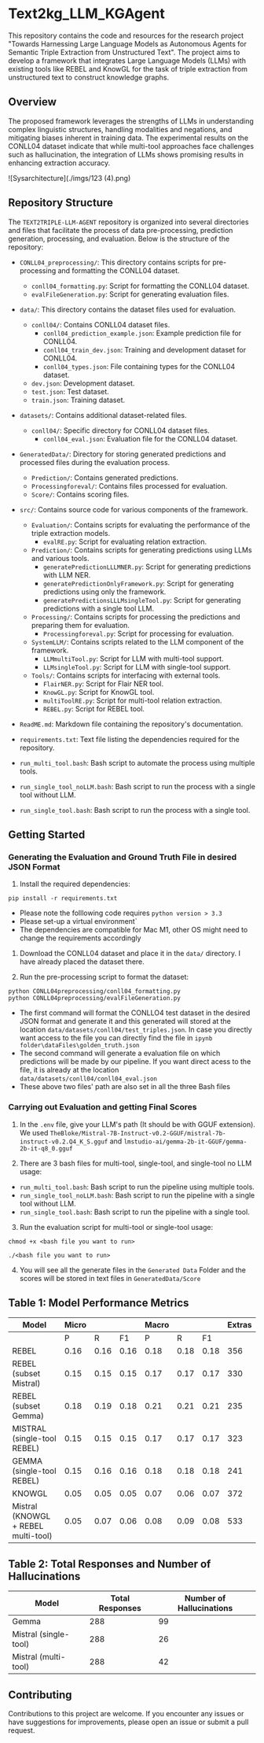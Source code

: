 
# Text2kg_LLM_KGAgent

This repository contains the code and resources for the research project "Towards Harnessing Large Language Models as Autonomous Agents for Semantic Triple Extraction from Unstructured Text". The project aims to develop a framework that integrates Large Language Models (LLMs) with existing tools like REBEL and KnowGL for the task of triple extraction from unstructured text to construct knowledge graphs.

## Overview

The proposed framework leverages the strengths of LLMs in understanding complex linguistic structures, handling modalities and negations, and mitigating biases inherent in training data. The experimental results on the CONLL04 dataset indicate that while multi-tool approaches face challenges such as hallucination, the integration of LLMs shows promising results in enhancing extraction accuracy.

![Sysarchitecture](./imgs/123 (4).png)

## Repository Structure

The `TEXT2TRIPLE-LLM-AGENT` repository is organized into several directories and files that facilitate the process of data pre-processing, prediction generation, processing, and evaluation. Below is the structure of the repository:

- `CONLL04_preprocessing/`: This directory contains scripts for pre-processing and formatting the CONLL04 dataset.
  - `conll04_formatting.py`: Script for formatting the CONLL04 dataset.
  - `evalFileGeneration.py`: Script for generating evaluation files.

- `data/`: This directory contains the dataset files used for evaluation.
  - `conll04/`: Contains CONLL04 dataset files.
    - `conll04_prediction_example.json`: Example prediction file for CONLL04.
    - `conll04_train_dev.json`: Training and development dataset for CONLL04.
    - `conll04_types.json`: File containing types for the CONLL04 dataset.
  - `dev.json`: Development dataset.
  - `test.json`: Test dataset.
  - `train.json`: Training dataset.

- `datasets/`: Contains additional dataset-related files.
  - `conll04/`: Specific directory for CONLL04 dataset files.
    - `conll04_eval.json`: Evaluation file for the CONLL04 dataset.

- `GeneratedData/`: Directory for storing generated predictions and processed files during the evaluation process.
  - `Prediction/`: Contains generated predictions.
  - `Processingforeval/`: Contains files processed for evaluation.
  - `Score/`: Contains scoring files.

- `src/`: Contains source code for various components of the framework.
  - `Evaluation/`: Contains scripts for evaluating the performance of the triple extraction models.
    - `evalRE.py`: Script for evaluating relation extraction.
  - `Prediction/`: Contains scripts for generating predictions using LLMs and various tools.
    - `generatePredictionLLLMNER.py`: Script for generating predictions with LLM NER.
    - `generatePredictionOnlyFramework.py`: Script for generating predictions using only the framework.
    - `generatePredictionsLLLMsingleTool.py`: Script for generating predictions with a single tool LLM.
  - `Processing/`: Contains scripts for processing the predictions and preparing them for evaluation.
    - `Processingforeval.py`: Script for processing for evaluation.
  - `SystemLLM/`: Contains scripts related to the LLM component of the framework.
    - `LLMmultiTool.py`: Script for LLM with multi-tool support.
    - `LLMsingleTool.py`: Script for LLM with single-tool support.
  - `Tools/`: Contains scripts for interfacing with external tools.
    - `FlairNER.py`: Script for Flair NER tool.
    - `KnowGL.py`: Script for KnowGL tool.
    - `multiToolRE.py`: Script for multi-tool relation extraction.
    - `REBEL.py`: Script for REBEL tool.

- `ReadME.md`: Markdown file containing the repository's documentation.
- `requirements.txt`: Text file listing the dependencies required for the repository.
- `run_multi_tool.bash`: Bash script to automate the process using multiple tools.
- `run_single_tool_noLLM.bash`: Bash script to run the process with a single tool without LLM.
- `run_single_tool.bash`: Bash script to run the process with a single tool.


## Getting Started


### Generating the Evaluation and Ground Truth File in desired JSON Format

1. Install the required dependencies:

```
pip install -r requirements.txt
```
- Please note the folllowing code requires `python version > 3.3`
- Please set-up a virtual environment`
- The dependencies are compatible for Mac M1, other OS might need to change the requirements accordingly

1. Download the CONLL04 dataset and place it in the `data/` directory. I have already placed the dataset there.

2. Run the pre-processing script to format the dataset:

```
python CONLL04preprocessing/conll04_formatting.py
python CONLL04preprocessing/evalFileGeneration.py
```
- The first command will format the CONLLO4 test dataset in the desired JSON format and generate it and this generated will stored at the location `data/datasets/conll04/test_triples.json`. In case you directly want access to the file you can directly find the file in `ipynb folder\dataFiles\golden_truth.json`
- The second command will generate a evaluation file on which predictions will be made by our pipeline. If you want direct acess to the file, it is already at the location `data/datasets/conll04/conll04_eval.json`
- These above two files' path are also set in all the three Bash files


### Carrying out Evaluation and getting Final Scores
1. In the `.env` file, give your LLM's path (It should be with GGUF extension). We used `TheBloke/Mistral-7B-Instruct-v0.2-GGUF/mistral-7b-instruct-v0.2.Q4_K_S.gguf` and `lmstudio-ai/gemma-2b-it-GGUF/gemma-2b-it-q8_0.gguf`

2. There are 3 bash files for multi-tool, single-tool, and single-tool no LLM usage:
- `run_multi_tool.bash`: Bash script to run the pipeline using multiple tools.
- `run_single_tool_noLLM.bash`: Bash script to run the pipeline with a single tool without LLM.
- `run_single_tool.bash`: Bash script to run the pipeline with a single tool.


3. Run the evaluation script for multi-tool or single-tool usage:

```
chmod +x <bash file you want to run>
```
```
./<bash file you want to run>  
```

4. You will see all the generate files in the `Generated Data` Folder and the scores will be stored in text files in `GeneratedData/Score`


## Table 1: Model Performance Metrics

| Model                          | Micro       |            |            | Macro       |            |            | Extras |
|--------------------------------|-------------|------------|------------|-------------|------------|------------|--------|
|                                | P           | R          | F1         | P           | R          | F1         |        |
| REBEL                          | 0.16        | 0.16       | 0.16       | 0.18        | 0.18       | 0.18       | 356    |
| REBEL (subset Mistral)         | 0.15        | 0.15       | 0.15       | 0.17        | 0.17       | 0.17       | 330    |
| REBEL (subset Gemma)           | 0.18        | 0.19       | 0.18       | 0.21        | 0.21       | 0.21       | 235    |
| MISTRAL (single-tool REBEL)    | 0.15        | 0.15       | 0.15       | 0.17        | 0.17       | 0.17       | 323    |
| GEMMA (single-tool REBEL)      | 0.15        | 0.16       | 0.16       | 0.18        | 0.18       | 0.18       | 241    |
| KNOWGL                         | 0.05        | 0.05       | 0.05       | 0.07        | 0.06       | 0.07       | 372    |
| Mistral (KNOWGL + REBEL multi-tool) | 0.05 | 0.07       | 0.06       | 0.08        | 0.09       | 0.08       | 533    |

## Table 2: Total Responses and Number of Hallucinations

| Model                | Total Responses | Number of Hallucinations |
|----------------------|-----------------|--------------------------|
| Gemma                | 288             | 99                       |
| Mistral (single-tool)| 288             | 26                       |
| Mistral (multi-tool) | 288             | 42                       |


## Contributing

Contributions to this project are welcome. If you encounter any issues or have suggestions for improvements, please open an issue or submit a pull request.
